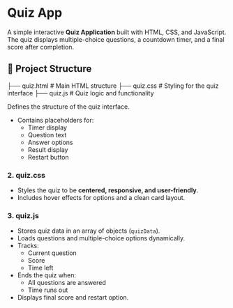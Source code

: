 # Quiz App

A simple interactive **Quiz Application** built with HTML, CSS, and JavaScript.  
The quiz displays multiple-choice questions, a countdown timer, and a final score after completion.
## 📂 Project Structure
├── quiz.html # Main HTML structure
├── quiz.css # Styling for the quiz interface
├── quiz.js # Quiz logic and functionality



Defines the structure of the quiz interface.
- Contains placeholders for:
  - Timer display
  - Question text
  - Answer options
  - Result display
  - Restart button

### 2. **quiz.css**
- Styles the quiz to be **centered, responsive, and user-friendly**.
- Includes hover effects for options and a clean card layout.

### 3. **quiz.js**
- Stores quiz data in an array of objects (`quizData`).
- Loads questions and multiple-choice options dynamically.
- Tracks:
  - Current question
  - Score
  - Time left
- Ends the quiz when:
  - All questions are answered
  - Time runs out
- Displays final score and restart option.


